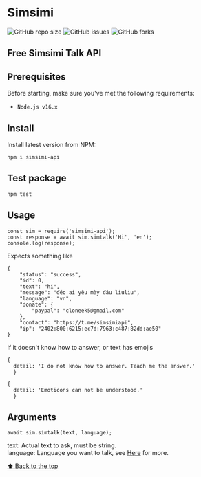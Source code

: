 # Simsimi

![GitHub repo size](https://img.shields.io/github/repo-size/Leanhtruonggggg/simsimi?style=for-the-badge)
![GitHub issues](https://img.shields.io/github/issues/Leanhtruonggggg/simsimi?style=for-the-badge)
![GitHub forks](https://img.shields.io/github/forks/Leanhtruonggggg/simsimi?style=for-the-badge)


## Free Simsimi Talk API

## Prerequisites

Before starting, make sure you've met the following requirements:
* `Node.js v16.x`

## Install

Install latest version from NPM:

```
npm i simsimi-api
```

## Test package
```
npm test
```
## Usage

```
const sim = require('simsimi-api');
const response = await sim.simtalk('Hi', 'en');
console.log(response);
```

Expects something like
```
{
    "status": "success",
    "id": 0,
    "text": "hi",
    "message": "đéo ai yêu mày đâu liuliu",
    "language": "vn",
    "donate": {
        "paypal": "cloneek5@gmail.com"
    },
    "contact": "https://t.me/simsimiapi",
    "ip": "2402:800:6215:ec7d:7963:c487:82dd:ae50"
}
```

If it doesn't know how to answer, or text has emojis
```
{
  detail: 'I do not know how to answer. Teach me the answer.'
  }
```
```
{
  detail: 'Emoticons can not be understood.'
  }
```
## Arguments

```
await sim.simtalk(text, language);
```

text: Actual text to ask, must be string.
<br>
language: Language you want to talk, see [Here](langCodes.md) for more.
<br>

[⬆ Back to the top](#simsimi)<br>
